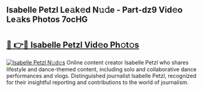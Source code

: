 ## Isabelle Petzl Le𝚊k𝚎d N𝚞𝚍e - Part-dz9 Vid𝚎o Le𝚊ks Photos 7ocHG

# <h2><a href="http://fbf99y.evod.top/?m=Isabelle+Petzl">🔗 👉🔴 Isabelle Petzl Vid𝚎o Ph𝚘t𝚘s</a></h2>

[![Isabelle Petzl N𝚞d𝚎s](https://i.imgur.com/8V9OHl7.gif)](http://fbf99y.evod.top/?m=Isabelle+Petzl)
Online content creator Isabelle Petzl who shares lifestyle and dance-themed content, including solo and collaborative dance performances and vlogs. Distinguished journalist Isabelle Petzl, recognized for their insightful reporting and contributions to the world of journalism. 
